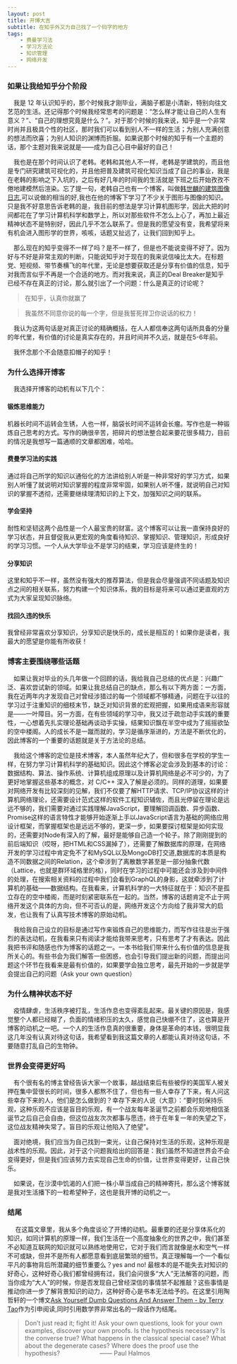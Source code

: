 ```yaml
---
layout: post
title: 开博大吉
subtitle: 在知乎外又为自己找了一个码字的地方
tags: 
    - 费曼学习法 
    - 学习方法论 
    - 知识管理 
    - 网络开发
---
```


### 如果让我给知乎分个阶段
  我是 12 年认识知乎的，那个时候我才刚毕业，满脑子都是小清新，特别向往文艺范的生活。还记得那个时候我经常思考的问题是：“怎么样才能让自己的人生有意义？”、“自己的理想究竟是什么？”。对于那个时候的我来说，知乎是一个非常时尚并且极具个性的社区，那时我们可以看到别人不一样的生活；为别人充满创意的想法而欣喜；为别人知识的渊博而折服。如果说那个时候的知乎有一个主题的话，那个主题对我来说就是——成为自己心目中最好的自己！

  我也是在那个时间认识了老韩。老韩和其他人不一样，老韩是学建筑的，而且他是专门研究建筑可视化的，并且他把普及建筑可视化知识当成了自己的事业，我是在老韩的影响之下入坑的，之后有好几年的时间我的生活就是下班之后开始孜孜不倦地建模然后渲染。忘了提一句，老韩自己也有一个博客，叫做[韩世麟的建筑图像日志](http://hanshilin.com/),可以说做的相当的好,我也在他的博客下学习了不少关于图形与图像的知识。只是我不好意思告诉老韩的是，我目前的想法是学习计算机图形学，因此大把的时间都花在了学习计算机科学和数学上，所以对那些软件不怎么上心了，再加上最近精神状态不是特别好，因此几乎不怎么联系了。但是我的愿望没有变，我希望将来有机会进入图形学的世界，咳咳，话题又扯远了，让我们回到知乎上。

  那么现在的知乎变得不一样了吗？是不一样了，但是也不能说变得不好了。因为好与不好是非常主观的判断，只能说知乎对于现在的我来说信噪比太大。在标题党、短视频、带节奏横飞的年代里，无论是想要获取还是分享有价值的信息，知乎对我而言似乎不再是一个合适的地方。而对我来说，真正的Deal Breaker是知乎已经不存在真正的讨论，那么就引出了一个问题：什么是真正的讨论呢？

>在知乎，认真你就赢了

>我虽然不同意你说的每一个字，但是我誓死捍卫你说话的权力！

  我认为这两句话是对真正讨论的精确概括，在人人都信奉这两句话所具备的分量的年代里，有价值的讨论是真实存在的，并且时间并不久远，就是在5-6年前。

  我怀念那个不会随意扣帽子的知乎！


### 为什么选择开博客

  我选择开博客的动机有以下几个：

#### 锻炼思维能力
机器长时间不运转会生锈，人也一样，脑袋长时间不运转会长瘤。写作也是一种锻炼自己思考的方式。写作的确很辛苦，把碎片的想法整合起来要花很多精力，目前的情况是我想写一篇通顺的文章都困难，哈哈。

#### 费曼学习法的实践
通过将自己所学的知识以通俗化的方法讲给别人听是一种非常好的学习方式，如果别人听懂了就说明对知识掌握的程度非常牢固，如果别人听不懂，就说明自己对知识的掌握不透彻，还需要继续理清知识的上下文，加强知识之间的联系。

#### 学会坚持
耐性和坚韧这两个品性是一个人最宝贵的财富。这个博客可以让我一直保持良好的学习状态，并且督促我从更宏观的角度看待知识、掌握知识、管理知识，形成良好的学习习惯。一个人从大学毕业不是学习的结束，学习应该是终生的！

#### 分享知识
这里和知乎不一样，虽然没有强大的推荐算法，但是我会尽量强调不同话题及知识点之间的相关联系，努力构建一个知识体系，我的目标是将来可以通过更直观的方式为大家呈现知识脉络。

#### 找回久违的快乐
我曾经非常喜欢分享知识，分享知识是快乐的，成长是相互的！如果你是读者，我最大的愿望是你能有所收获！

### 博客主要围绕哪些话题

  如果让我对毕业的头几年做一个回顾的话，我给我自己总结的优点是：兴趣广泛、喜欢尝试新的领域。如果让我总结自己的缺点，那么有以下两方面：一方面，我在近两年内才发现自己对曾经涉猎过的每一个领域都不够精通，问题在于以往的学习过于注重知识的细枝末节，缺乏对知识背景的宏观把握，如果用成语来形容就是——一叶障目。另一方面，在有些领域的学习中，我又过于疏忽动手实践的重要性，一心想着先扎实理论基础再谈动手实操，结果知识飘在半空中成为了摇摇欲坠的空中楼阁。人的成长不是一蹴而就的，学习是循序渐进的，方法是不断优化的，因此博客的一个重要的话题就是关于方法论的总结。

  我给这个博客的定位是技术博客，本人虽然年纪大了，但和很多在学校的学生一样，在努力学习计算机科学的基础知识。因此这个博客必定会涉及到基本的讨论：数据结构、算法、操作系统、计算机组成原理以及计算机网络是必不可少的，为了更好地掌握这些基本的概念，对 C/C++ 深入了解是必须的。同样的道理，如果要对网络开发有比较深刻的见解，我们不仅要了解HTTP请求、TCP/IP协议这样的计算机网络理论，还需要设计范式这样的软件工程知识辅佐，而且光停留在理论是远远不够的，我们需要对通过实践理解JavaScript，要理解回调函数、异步函数、Promise这样的语言特性才能够开始逐渐上手以JavaScript语言为基础的网络应用设计框架，而掌握框架也是远远不够的，更深一步，如果要探讨框架是如何实现的，还需要对Node有深入的了解，最好是能够自己造一个轮子。除了刚刚提到的前后端知识（哎呀，把HTML和CSS漏掉了），还需要了解数据库的原理，在网络开发的学习过程中肯定免不了和MySQL以及MongoDB打交道,数据库的本质是构造不同数据之间的Relation，这个牵涉到了离散数学甚至是一部分抽象代数（Lattice，也就是群环域格里的格），同时在学习的过程中可能还会涉及到中间件的处理，在搜索相关资料的过程中我们会看到GraphQL的身影，这就牵涉到了计算机的基础——数据结构。在我看来，计算机科学的一大特征就在于：知识不是孤立存在的空中楼阁，而是时刻紧密联系在一起的。当然，博客的话题肯定不止于网络开发这个具体的方向，但不可否认的是，网络开发这个方向给了我非常大的启发，也让我有了认真写技术博客的原始动机。

  我给我自己设立的目标是通过写作来锻炼自己的思维能力，而写作往往是出于强烈的表达动机，在我看来只有阅读才能给我带来思考，只有思考了才有表达。因此我把书评和随感也作为博客的话题之一。一本书给我们带来什么有价值的信息是我所关心的。有些书会为我们解答一些困惑，也会引导我们提出新的问题，而提出问题这个环节在我看来是最有价值的，如果要学会独立思考，最先开始的一步就是学会提出自己的问题（Ask your own question）

### 为什么精神状态不好

  疫情肆虐，生活秩序被打乱，生活作息也变得紊乱起来。最关键的原因是，我感觉整个人都已经糊了，负面的情绪积压的太久，感觉自己快绷不住了，这也算是开博客的动机之一吧。一个人的生活作息真的很重要，身体是革命的本钱，很明显我这几年没有认真对待这句话，我希望看到我这篇文章的人都能认真对待这句话，不要随意打乱自己的生物钟。

### 世界会变得更好吗

  有个很有名的博主曾经告诉大家一个故事，越战结束后有些被俘的美国军人被关押在集中营很长的时间，很多人都熬不住了，但也有一些人幸存了下来，有人问这些幸存下来的人，他们是怎么做到的？幸存下来的人说（大意）：“要时刻保持乐观，这种乐观不应该是盲目的乐观，有一个战友每年圣诞节之前都会乐观地相信圣诞节之后自己会自由，但这位战友次次都事与愿违，终于在年复一年的失望之下，这位战友精神失常了。盲目的乐观让他陷入了绝望”。

  面对绝境，我们应当为自己找到一束光，让自己保持对生活的乐观，这种乐观是战术性的乐观。因此，对于这个问题我给出的回答是：我们虽然不知道世界会不会变得更好，但是我们应该努力去实现自己生命的价值，让世界变得更好，让自己快乐。

  如果说，在沙漠中饥渴的人们把一株小草当成自己的精神寄托，那么这个博客就是我对生活播下的一粒希望种子，这也是我开博的动机之一。

### 结尾

   在这篇文章里，我从多个角度谈论了开博的动机。最重要的还是分享体系化的知识，如同计算机的原理一样，我们生活在一个高度抽象化的世界之中，我们甚至不必知道互联网的知识就可以熟练地使用它，它对于我们而言就像是水和空气一样不可或缺，但并不是所有人都愿意看到底层繁琐的细节。真正理解每一个一个看似平凡的事物背后所潜藏的细节重要么？yes and no! 最根本的是不能失去对知识的好奇心，这种好奇心我们都曾经拥有过，我们会问很多“大人”无法解答的问题，而当你成为“大人”的时候，你是否发现自己曾经深信的事情禁不起推敲？这些事情是推动你进一步了解背景知识的动力，这种好奇心是书本无法给予的。在这里引用陶哲轩的一个博文[Ask Yourself Dumb Questions And Answer Them - by Terry Tao](https://terrytao.wordpress.com/career-advice/ask-yourself-dumb-questions-and-answer-them/)作为引申阅读,同时引用数学界非常出名的一段话作为结尾。

>Don’t just read it; fight it! Ask your own questions, look for your own examples, discover your own proofs. Is the hypothesis necessary? Is the converse true? What happens in the classical special case? What about the degenerate cases? Where does the proof use the hypothesis? 
&nbsp;&nbsp;&nbsp;&nbsp;&nbsp;&nbsp;&nbsp;&nbsp;&nbsp;&nbsp;&nbsp;&nbsp;&nbsp;&nbsp;&nbsp;&nbsp;&nbsp;&nbsp;&nbsp;&nbsp;&nbsp;&nbsp;—— Paul Halmos